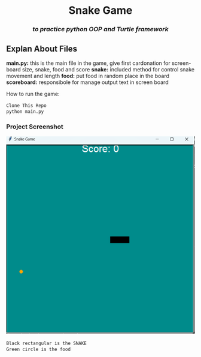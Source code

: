 <h1 align=center>Snake Game</h1>
<h3 align=center><i>to practice python OOP and Turtle framework</i></h3>

## Explan About Files

**main.py:** this is the main file in the game, give first cardonation for screen-board size, snake, food and score
**snake:** included method for control snake movement and length
**food:** put food in random place in the board
**scoreboard:** responsibole for manage output text in screen board 

How to run the game:
```shell
Clone This Repo
python main.py
```

### Project Screenshot
![screenshot](img.png)
```
Black rectangular is the SNAKE
Green circle is the food 
```